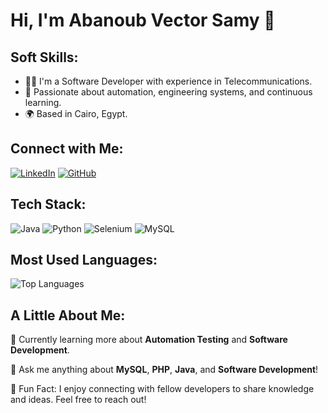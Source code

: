 # Hi, I'm Abanoub Vector Samy 👋

## Soft Skills:
- 🧑‍💻 I'm a Software Developer with experience in Telecommunications.
- 💼 Passionate about automation, engineering systems, and continuous learning.
- 🌍 Based in Cairo, Egypt.

## Connect with Me:
[![LinkedIn](https://img.shields.io/badge/LinkedIn-blue?logo=linkedin&logoColor=white)](https://www.linkedin.com/in/abanoubvector)
[![GitHub](https://img.shields.io/badge/GitHub-black?logo=github&logoColor=white)](https://github.com/abanoubvector)

## Tech Stack:
![Java](https://img.shields.io/badge/Java-ff5733?logo=java&logoColor=white)
![Python](https://img.shields.io/badge/Python-306998?logo=python&logoColor=white)
![Selenium](https://img.shields.io/badge/Selenium-43b02a?logo=selenium&logoColor=white)
![MySQL](https://img.shields.io/badge/MySQL-00618a?logo=mysql&logoColor=white)

## Most Used Languages:
![Top Languages](https://github-readme-stats.vercel.app/api/top-langs/?username=abanoubvector&layout=compact)

## A Little About Me:
🌱 Currently learning more about **Automation Testing** and **Software Development**.

💬 Ask me anything about **MySQL**, **PHP**, **Java**, and **Software Development**!

🎉 Fun Fact: I enjoy connecting with fellow developers to share knowledge and ideas. Feel free to reach out!
